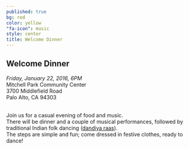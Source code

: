 ```yaml
---
published: true
bg: red
color: yellow
"fa-icon": music
style: center
title: Welcome Dinner
---
```




## Welcome Dinner

_Friday, January 22, 2016, 6PM_<br>
Mitchell Park Community Center<br>
3700 Middlefield Road<br>
Palo Alto, CA 94303<br><br>

Join us for a casual evening of food and music.  <br>There will be dinner and a couple of musical performances, followed by traditional Indian folk dancing ([dandiya raas](https://en.wikipedia.org/wiki/Dandiya_Raas)).  <br>The steps are simple and fun; come dressed in festive clothes, ready to dance!

